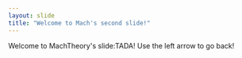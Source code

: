 ```yaml
---
layout: slide
title: "Welcome to Mach's second slide!"
---
```

Welcome to MachTheory's slide:TADA!
Use the left arrow to go back!
